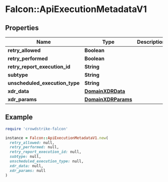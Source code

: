 # Falcon::ApiExecutionMetadataV1

## Properties

| Name | Type | Description | Notes |
| ---- | ---- | ----------- | ----- |
| **retry_allowed** | **Boolean** |  |  |
| **retry_performed** | **Boolean** |  |  |
| **retry_report_execution_id** | **String** |  |  |
| **subtype** | **String** |  |  |
| **unscheduled_execution_type** | **String** |  |  |
| **xdr_data** | [**DomainXDRData**](DomainXDRData.md) |  |  |
| **xdr_params** | [**DomainXDRParams**](DomainXDRParams.md) |  |  |

## Example

```ruby
require 'crowdstrike-falcon'

instance = Falcon::ApiExecutionMetadataV1.new(
  retry_allowed: null,
  retry_performed: null,
  retry_report_execution_id: null,
  subtype: null,
  unscheduled_execution_type: null,
  xdr_data: null,
  xdr_params: null
)
```

